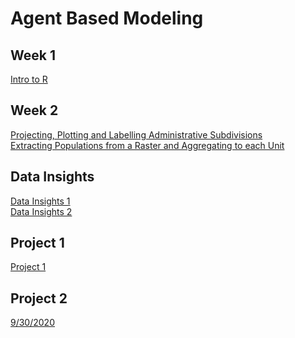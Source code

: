 # Agent Based Modeling


## Week 1
[Intro to R](Week1Activity/README.md)


## Week 2
[Projecting, Plotting and Labelling Administrative Subdivisions](Week2Projecting/README.md) <br />
[Extracting Populations from a Raster and Aggregating to each Unit](Week2Extracting/README.md)

## Data Insights
[Data Insights 1](DataInsights1.md) <br />
[Data Insights 2](DataInsights2.md)

## Project 1
[Project 1](Proj1.md)

## Project 2
[9/30/2020](Project2/Proj2.md)

